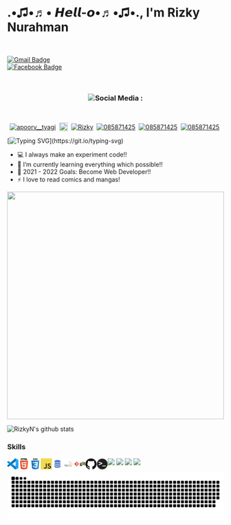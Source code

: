  


<h1> .•♫•♬• 𝙃𝙚𝙡𝙡-𝙤•♬•♫•., I'm Rizky Nurahman</h1>  <br>

[![Gmail Badge](https://img.shields.io/badge/-rizky.nurahman48@gmail.com-c14438?style=flat-square&logo=Gmail&logoColor=white&link=mailto:rizky.nurahman48@gmail.com)](mailto:rizky.nurahman48@gmail.com) <br />
[![​Facebook Badge​](https://img.shields.io/badge/-Rizky_Nurahman_-3b5998?style=flat-square&labelColor=3b5998&logo=facebook&logoColor=white&link=https://www.facebook.com/profile.php?email=rizky.nurahman.77=about)](https://www.facebook.com/profile.php?email=rizky.nurahman.77=about)
<br />
<p align="left"> <img src="https://komarev.com/ghpvc/?username=MarikIshtar007" alt="" /> </p>






 <h3 align="center">  

 <img src="https://media.giphy.com/media/iY8CRBdQXODJSCERIr/giphy.gif" width="30px">Social Media : </h3>
<br />

<p align="center">
<a href="https://twitter.com/nxtn" target="blank"><img align="center" src="https://cdn.jsdelivr.net/npm/simple-icons@3.0.1/icons/twitter.svg" alt="apoorv__tyagi" height="20" width="20" /></a>&nbsp;
<a href="https://facebook.com/in/rizky.nurahman.77" target="blank"><img align="center" src="https://cdn.jsdelivr.net/npm/simple-icons@3.0.1/icons/facebook.svg" alt="" height="20" width="20" /></a>&nbsp;
<a href="https://telegram.org/in/nxtn" target="blank"><img align="center" src="https://cdn.jsdelivr.net/npm/simple-icons@3.0.1/icons/telegram.svg" alt="Rizky" height="20" width="20" /></a>&nbsp;
<a href="https://whatsapp.com/" target="blank"><img align="center" src="https://cdn.jsdelivr.net/npm/simple-icons@3.0.1/icons/whatsapp.svg" alt="085871425" height="20" width="20" /></a>&nbsp;
<a href="https://instagram.com/" target="blank"><img align="center" src="https://cdn.jsdelivr.net/npm/simple-icons@3.0.1/icons/instagram.svg" alt="085871425" height="20" width="20" /></a>&nbsp;
<a href="https://line.com/" target="blank"><img align="center" src="https://cdn.jsdelivr.net/npm/simple-icons@3.0.1/icons/line.svg" alt="085871425" height="20" width="20" /></a>&nbsp;
</p>


[![Typing SVG](https://readme-typing-svg.herokuapp.com?font=Architects+Daughter&color=000000&size=30&lines=I'm+a+Student+of+Assalaam;Prospective+Developer;and+Designer!+!+!)](https://git.io/typing-svg)

- 💻 I always make an experiment code!!
- 🌱 I’m currently learning everything which possible!!
- 🥅 2021 - 2022 Goals: Become Web Developer!!
- ⚡ I love to read comics and mangas!


<img align="center" width="100%" height="530px" alt="" src="https://camo.githubusercontent.com/992babdffd8c74a1502de375fbdf7e4d54773242/68747470733a2f2f6d656469612e67697068792e636f6d2f6d656469612f53576f536b4e36447854737a71494b4571762f67697068792e676966" />


![RizkyN's github stats](https://github-readme-stats.vercel.app/api?username=neya18&show_icons=true&hide=[%22issues%22])

### Skills

[<img align="left" alt="Visual Studio Code" width="26px" src="https://raw.githubusercontent.com/github/explore/80688e429a7d4ef2fca1e82350fe8e3517d3494d/topics/visual-studio-code/visual-studio-code.png" />][webdevplaylist]
[<img align="left" alt="HTML5" width="26px" src="https://raw.githubusercontent.com/github/explore/80688e429a7d4ef2fca1e82350fe8e3517d3494d/topics/html/html.png" />][webdevplaylist]
[<img align="left" alt="CSS3" width="26px" src="https://raw.githubusercontent.com/github/explore/80688e429a7d4ef2fca1e82350fe8e3517d3494d/topics/css/css.png" />][cssplaylist]
[<img align="left" alt="JavaScript" width="26px" src="https://raw.githubusercontent.com/github/explore/80688e429a7d4ef2fca1e82350fe8e3517d3494d/topics/javascript/javascript.png" />][jsplaylist]
[<img align="left" alt="SQL" width="26px" src="https://raw.githubusercontent.com/github/explore/80688e429a7d4ef2fca1e82350fe8e3517d3494d/topics/sql/sql.png" />][webdevplaylist]
[<img align="left" alt="MySQL" width="26px" src="https://raw.githubusercontent.com/github/explore/80688e429a7d4ef2fca1e82350fe8e3517d3494d/topics/mysql/mysql.png" />][webdevplaylist]
[<img align="left" alt="Git" width="26px" src="https://raw.githubusercontent.com/github/explore/80688e429a7d4ef2fca1e82350fe8e3517d3494d/topics/git/git.png" />][webdevplaylist]
[<img align="left" alt="GitHub" width="26px" src="https://raw.githubusercontent.com/github/explore/78df643247d429f6cc873026c0622819ad797942/topics/github/github.png" />][webdevplaylist]
[<img align="left" alt="Terminal" width="26px" src="https://raw.githubusercontent.com/github/explore/80688e429a7d4ef2fca1e82350fe8e3517d3494d/topics/terminal/terminal.png" />][webdevplaylist]
<img src = 'https://github.com/MarikIshtar007/MarikIshtar007/blob/master/images/php.svg' width='26px'/>
<img src = 'https://github.com/MarikIshtar007/MarikIshtar007/blob/master/images/bootstrap.svg' width='26px'/>
<img src = 'https://github.com/MarikIshtar007/MarikIshtar007/blob/master/images/python2.png' width='26px'/>
<img src = 'https://github.com/MarikIshtar007/MarikIshtar007/blob/master/images/java.svg' width='26px' />

<p align="center">
  
<img src="https://raw.githubusercontent.com/Elanza-48/Elanza-48/main/resources/img/github-contribution-grid-snake.svg" alt="" /></p>




[website]: https://codeSTACKr.com
[course]: http://vsCodeHero.com
[twitter]: https://twitter.com/codeSTACKr
[youtube]: https://youtube.com/codeSTACKr
[instagram]: https://instagram.com/codeSTACKr
[linkedin]: https://linkedin.com/in/codeSTACKr
[webdevplaylist]: https://www.youtube.com/playlist?list=PLkwxH9e_vrAJ0WbEsFA9W3I1W-g_BTsbt
[jsplaylist]: https://www.youtube.com/playlist?list=PLkwxH9e_vrALRJKu7wfXby3MKeflhTu6B
[cssplaylist]: https://www.youtube.com/playlist?list=PLkwxH9e_vrALSdvZuEh6gqQdmDoDIoqz4
[reactplaylist]: https://www.youtube.com/playlist?list=PLkwxH9e_vrAK4TdffpxKY3QGyHCpxFcQ0

